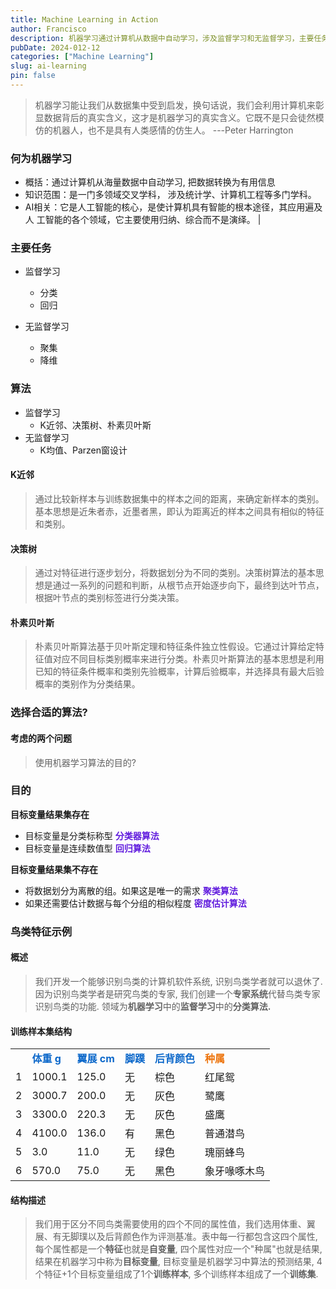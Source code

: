 ```yaml
---
title: Machine Learning in Action
author: Francisco
description: 机器学习通过计算机从数据中自动学习，涉及监督学习和无监督学习，主要任务包括分类和回归。选择合适的算法取决于目标变量的类型，应用示例包括鸟类识别系统，利用特征如体重和翼展进行分类。
pubDate: 2024-012-12
categories: ["Machine Learning"]
slug: ai-learning
pin: false
---
```


> 机器学习能让我们从数据集中受到启发，换句话说，我们会利用计算机来彰显数据背后的真实含义，这才是机器学习的真实含义。它既不是只会徒然模仿的机器人，也不是具有人类感情的仿生人。 ---Peter Harrington

### 何为机器学习

- 概括：通过计算机从海量数据中自动学习, 把数据转换为有用信息
- 知识范围：是一门多领域交叉学科， 涉及统计学、计算机工程等多门学科。
- AI相关：它是人工智能的核心，是使计算机具有智能的根本途径，其应用遍及人 工智能的各个领域，它主要使用归纳、综合而不是演绎。 |

### 主要任务

- 监督学习

  - 分类
  - 回归

- 无监督学习
  - 聚集
  - 降维

### 算法

- 监督学习
  - K近邻、决策树、朴素贝叶斯
- 无监督学习
  - K均值、Parzen窗设计

#### K近邻

> 通过比较新样本与训练数据集中的样本之间的距离，来确定新样本的类别。基本思想是近朱者赤，近墨者黑，即认为距离近的样本之间具有相似的特征和类别。</font>

#### 决策树

> 通过对特征进行逐步划分，将数据划分为不同的类别。决策树算法的基本思想是通过一系列的问题和判断，从根节点开始逐步向下，最终到达叶节点，根据叶节点的类别标签进行分类决策。

#### 朴素贝叶斯

> 朴素贝叶斯算法基于贝叶斯定理和特征条件独立性假设。它通过计算给定特征值对应不同目标类别概率来进行分类。朴素贝叶斯算法的基本思想是利用已知的特征条件概率和类别先验概率，计算后验概率，并选择具有最大后验概率的类别作为分类结果。

### 选择合适的算法?

#### 考虑的两个问题

> 使用机器学习算法的目的?

### 目的

**目标变量结果集存在**

- 目标变量是分类标称型 **<font style="color:#601BDE;">分类器算法</font>**
- 目标变量是连续数值型 **<font style="color:#601BDE;">回归算法</font>**

**目标变量结果集不存在**

- 将数据划分为离散的组。如果这是唯一的需求 **<font style="color:#601BDE;">聚类算法</font>**
- 如果还需要估计数据与每个分组的相似程度 **<font style="color:#601BDE;">密度估计算法</font>**

### 鸟类特征示例

#### 概述

> 我们开发一个能够识别鸟类的计算机软件系统, 识别鸟类学者就可以退休了. 因为识别鸟类学者是研究鸟类的专家, 我们创建一个**专家系统**代替鸟类专家识别鸟类的功能. 领域为**机器学习**中的**监督学习**中的**分类算法.**

#### 训练样本集结构

|     |                                                |                                                 |                                              |                                                  |                                              |
| :-: | ---------------------------------------------- | ----------------------------------------------- | -------------------------------------------- | ------------------------------------------------ | -------------------------------------------- |
|     | **<font style="color:#0C68CA;">体重 g</font>** | **<font style="color:#0C68CA;">翼展 cm</font>** | **<font style="color:#0C68CA;">脚蹼</font>** | **<font style="color:#0C68CA;">后背颜色</font>** | **<font style="color:#ED740C;">种属</font>** |
|  1  | 1000.1                                         | 125.0                                           | 无                                           | 棕色                                             | 红尾鸳                                       |
|  2  | 3000.7                                         | 200.0                                           | 无                                           | 灰色                                             | 鹭鹰                                         |
|  3  | 3300.0                                         | 220.3                                           | 无                                           | 灰色                                             | 盛鹰                                         |
|  4  | 4100.0                                         | 136.0                                           | 有                                           | 黑色                                             | 普通潜鸟                                     |
|  5  | 3.0                                            | 11.0                                            | 无                                           | 绿色                                             | 瑰丽蜂鸟                                     |
|  6  | 570.0                                          | 75.0                                            | 无                                           | 黑色                                             | 象牙喙啄木鸟                                 |

#### 结构描述

> 我们用于区分不同鸟类需要使用的四个不同的属性值，我们选用体重、翼展、有无脚璞以及后背颜色作为评测基准。表中每一行都包含这四个属性, 每个属性都是一个**特征**也就是**自变量**, 四个属性对应一个"种属"也就是结果, 结果在机器学习中称为**目标变量**, 目标变量是机器学习中算法的预测结果, 4个特征+1个目标变量组成了1个**训练样本**, 多个训练样本组成了一个**训练集**.
